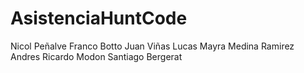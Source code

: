 # AsistenciaHuntCode

Nicol Peñalve
Franco Botto
Juan Viñas
Lucas 
Mayra Medina
Ramirez Andres
Ricardo Modon
Santiago Bergerat
